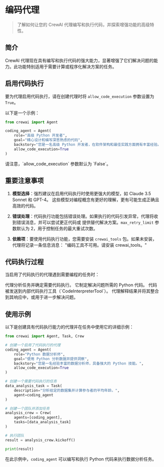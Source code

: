 # 编码代理

> 了解如何让您的 CrewAI 代理编写和执行代码，并探索增强功能的高级特性。

## 简介

CrewAI 代理现在具有编写和执行代码的强大能力，显著增强了它们解决问题的能力。此功能特别适用于需要计算或程序化解决方案的任务。

## 启用代码执行

要为代理启用代码执行，请在创建代理时将 `allow_code_execution` 参数设置为 `True`。

以下是一个示例：

```python Code theme={null}
from crewai import Agent

coding_agent = Agent(
    role="高级 Python 开发者",
    goal="精心设计和编写深思熟虑的代码",
    backstory="您是一名高级 Python 开发者，在软件架构和最佳实践方面拥有丰富经验。",
    allow_code_execution=True
)
```

<Note>
  请注意，`allow_code_execution` 参数默认为 `False`。
</Note>

## 重要注意事项

1. **模型选择**：强烈建议在启用代码执行时使用更强大的模型，如 Claude 3.5 Sonnet 和 GPT-4。
   这些模型对编程概念有更好的理解，更有可能生成正确且高效的代码。

2. **错误处理**：代码执行功能包括错误处理。如果执行的代码引发异常，代理将收到错误消息，并可以尝试更正代码或
   提供替代解决方案。`max_retry_limit` 参数默认为 2，用于控制任务的最大重试次数。

3. **依赖项**：要使用代码执行功能，您需要安装 `crewai_tools` 包。如果未安装，代理将记录一条信息消息：
   "编码工具不可用。请安装 crewai\_tools。"

## 代码执行过程

当启用了代码执行的代理遇到需要编程的任务时：

<Steps>
  <Step title="任务分析">
    代理分析任务并确定需要代码执行。
  </Step>
  <Step title="代码制定">
    它制定解决问题所需的 Python 代码。
  </Step>
  <Step title="代码执行">
    代码被发送到内部代码执行工具（`CodeInterpreterTool`）。
  </Step>
  <Step title="结果解释">
    代理解释结果并将其整合到其响应中，或用于进一步解决问题。
  </Step>
</Steps>

## 使用示例

以下是创建具有代码执行能力的代理并在任务中使用它的详细示例：

```python Code theme={null}
from crewai import Agent, Task, Crew

# 创建一个启用了代码执行的代理
coding_agent = Agent(
    role="Python 数据分析师",
    goal="使用 Python 分析数据并提供洞察",
    backstory="您是一名经验丰富的数据分析师，具备强大的 Python 技能。",
    allow_code_execution=True
)

# 创建一个需要代码执行的任务
data_analysis_task = Task(
    description="分析给定的数据集并计算参与者的平均年龄。",
    agent=coding_agent
)

# 创建一个团队并添加任务
analysis_crew = Crew(
    agents=[coding_agent],
    tasks=[data_analysis_task]
)

# 执行团队
result = analysis_crew.kickoff()

print(result)
```

在此示例中，`coding_agent` 可以编写和执行 Python 代码来执行数据分析任务。